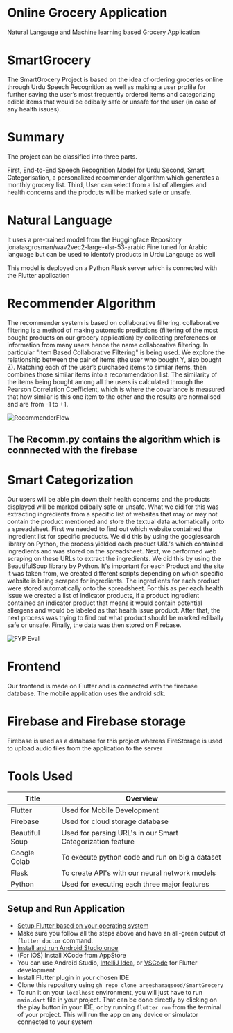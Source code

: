 # Online Grocery Application
Natural Langauge and Machine learning based Grocery Application

# SmartGrocery
The SmartGrocery Project is based on the idea of ordering groceries online through Urdu Speech Recognition as well as making a user profile for further saving the user’s most frequently ordered items and categorizing edible items that would be edibally safe or unsafe for the user (in case of any health issues). 

# Summary 
The project can be classified into three parts.

First, End-to-End Speech Recognition Model for Urdu 
Second, Smart Categorisation, a personalized recommender algorithm which generates a monthly grocery list.
Third, User can select from a list of allergies and health concerns and the prodcuts will be marked safe or unsafe.

# Natural Language
It uses a pre-trained model from the Huggingface Repository 
jonatasgrosman/wav2vec2-large-xlsr-53-arabic
Fine tuned for Arabic language but can be used to identofy products in Urdu Langauge as well

This model is deployed on a Python Flask server which is connected with the Flutter application

# Recommender Algorithm
The recommender system is based on collaborative filtering. collaborative filtering is a method of making automatic predictions (filtering of the most bought products on our grocery application) by collecting preferences or  information from many users hence the name collaborative filtering.
In particular "Item Based Collaborative Filtering" is being used. We explore the relationship between the pair of items (the user who bought Y, also bought Z).
Matching each of the user’s purchased items to similar items, then combines those similar items into a recommendation list. 
The similarity of the items being bought among all the users is calculated through the Pearson Correlation Coefficient, which is where the covariance is measured that how similar is this one item to the other and the results are normalised and are from -1 to +1.

![RecommenderFlow](https://user-images.githubusercontent.com/96544322/164773288-8f36b997-eaa7-4846-9aa7-fdc7755488eb.png)

## The Recomm.py contains the algorithm which is connnected with the firebase

# Smart Categorization
Our users will be able pin down their health concerns and the products displayed will be marked edibally safe or unsafe. What we did for this was extracting ingredients from a specific list of websites that may or may not contain the product mentioned and store the textual data automatically onto a spreadsheet. First we needed to find out which website contained the ingredient list for specific products. We did this by using the googlesearch library on Python, the process yielded each product URL's which contained ingredients and was stored on the spreadsheet.
Next, we performed web scraping on these URLs to extract the ingredients. We did this by using the BeautifulSoup library by Python. It's important for each Product and the site it was taken from, we created different scripts depending on which specific website is being scraped for ingredients. The ingredients for each product were stored automatically onto the spreadsheet. For this as per each health issue we created a list of indicator products, if a product ingredient contained an indicator product that means it would contain potential allergens and would be labeled as that health issue product.
After that, the next process was trying to find out what product should be marked edibally safe or unsafe. 
Finally, the data was then stored on Firebase.

![FYP Eval](https://user-images.githubusercontent.com/56261790/177050740-b8630ee8-1323-4d7f-a500-8bc9837a2f87.png)

# Frontend 
Our frontend is made on Flutter and is connected with the firebase database. The mobile application uses the android sdk.

# Firebase and Firebase storage
Firebase is used as a database for this project whereas FireStorage is used to upload audio
files from the application to the server


# Tools Used
| Title | Overview |
|---|---|
|Flutter| Used for Mobile Development |
|Firebase| Used for cloud storage database |
|Beautiful Soup| Used for parsing URL's in our Smart Categorization feature|
|Google Colab| To execute python code and run on big a dataset|
|Flask| To create API's with our neural network models|
|Python| Used for executing each three major features|

## Setup and Run Application

- [Setup Flutter based on your operating system](https://flutter.dev/docs/get-started/install)
- Make sure you follow all the steps above and have an all-green output of `flutter doctor` command.
- [Install and run Android Studio once](https://developer.android.com/studio/install)
- (For iOS) Install XCode from AppStore
- You can use Android Studio, [IntelliJ Idea](https://www.jetbrains.com/idea/download),
  or [VSCode](https://code.visualstudio.com/download) for Flutter development
- Install Flutter plugin in your chosen IDE
- Clone this repository using `gh repo clone areeshamaqsood/SmartGrocery`
- To run it on your `localhost` environment, you will just have to run `main.dart` file in your project. That can be
  done directly by clicking on the play button in your IDE, or by running `flutter run` from the terminal of your project.
  This will run the app on any device or simulator connected to your system
